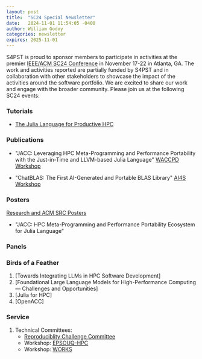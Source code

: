 ```yaml
---
layout: post
title:  "SC24 Special Newsletter"
date:   2024-11-01 11:54:05 -0400
author: William Godoy
categories: newsletter
expires: 2025-11-01
---
```


S4PST is proud to sponsor members to participate in activities at the premier [IEEE/ACM SC24 Conference](https://sc24.supercomputing.org/) in November 17-22 in Atlanta, GA. The work and activities reported are partially funded by S4PST and in collaboration with other stakeholders to showcase the impact of the activities around the software portfolio.
We are excited to share our work and engage with the broader community. Please join us at the following SC24 events:

### Tutorials

- [The Julia Language for Productive HPC](https://sc24.conference-program.com/presentation/?id=tut130&sess=sess433)

### Publications

- "JACC: Leveraging HPC Meta-Programming and Performance Portability with the Just-in-Time and LLVM-based Julia Language" [WACCPD Workshop](https://waccpd.org/)

- "ChatBLAS: The First AI-Generated and Portable BLAS Library" [AI4S Workshop](https://ai4s.github.io/)
  

### Posters

[Research and ACM SRC Posters](https://sc24.supercomputing.org/program/posters/)

- "JACC: HPC Meta-Programming and Performance Portability Ecosystem for Julia Language" 

### Panels


### Birds of a Feather

1. [Towards Integrating LLMs in HPC Software Development]
2. [Foundational Large Language Models for High-Performance Computing — Challenges and Opportunities]
3. [Julia for HPC]
4. [OpenACC]


### Service

1. Technical Committees:
    - [Reproduciblity Challenge Committee](https://sc24.supercomputing.org/program/papers/reproducibility-initiative/)
    - Workshop: [EPSOUQ-HPC](https://epsouqhpc.ornl.gov/organizers/)
    - Workshop: [WORKS](https://works-workshop.org/)
